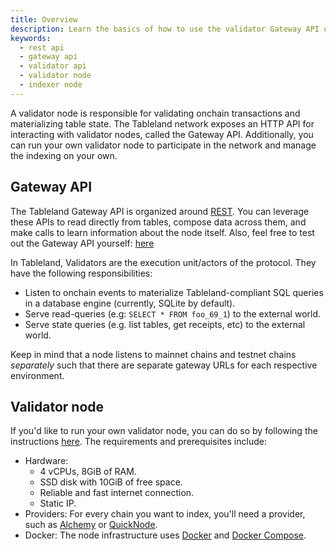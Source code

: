 ```yaml
---
title: Overview
description: Learn the basics of how to use the validator Gateway API or even run your own validator node.
keywords:
  - rest api
  - gateway api
  - validator api
  - validator node
  - indexer node
---
```


A validator node is responsible for validating onchain transactions and materializing table state. The Tableland network exposes an HTTP API for interacting with validator nodes, called the Gateway API. Additionally, you can run your own validator node to participate in the network and manage the indexing on your own.

## Gateway API

The Tableland Gateway API is organized around [REST](http://en.wikipedia.org/wiki/Representational_State_Transfer). You can leverage these APIs to read directly from tables, compose data across them, and make calls to learn information about the node itself. Also, feel free to test out the Gateway API yourself: [here](https://codesandbox.io/embed/red-surf-6bnbmm?fontsize=14&hidenavigation=1&theme=dark&view=preview)

In Tableland, Validators are the execution unit/actors of the protocol. They have the following responsibilities:

- Listen to onchain events to materialize Tableland-compliant SQL queries in a database engine (currently, SQLite by default).
- Serve read-queries (e.g: `SELECT * FROM foo_69_1`) to the external world.
- Serve state queries (e.g. list tables, get receipts, etc) to the external world.

Keep in mind that a node listens to mainnet chains and testnet chains _separately_ such that there are separate gateway URLs for each respective environment.

## Validator node

If you'd like to run your own validator node, you can do so by following the instructions [here](/validator/node). The requirements and prerequisites include:

- Hardware:
  - 4 vCPUs, 8GiB of RAM.
  - SSD disk with 10GiB of free space.
  - Reliable and fast internet connection.
  - Static IP.
- Providers: For every chain you want to index, you'll need a provider, such as [Alchemy](https://www.alchemy.com/) or [QuickNode](https://www.quicknode.com).
- Docker: The node infrastructure uses [Docker](https://docs.docker.com/get-docker/) and [Docker Compose](https://docs.docker.com/compose/install/).
